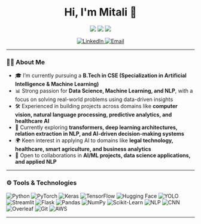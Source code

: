 <h1 align="center">Hi, I'm Mitali 👋</h1>

<p align="center">
  <img src="https://img.shields.io/badge/B.Tech-CSE(AI%20%26%20ML)-red?style=flat-square" />
  <img src="https://img.shields.io/badge/AI%2FML-Enthusiast-orange?style=flat-square" />
  <img src="https://img.shields.io/badge/Projects%20in-Deep%20Learning,%20NLP,%20Data%20Science-pink?style=flat-square" />
</p>

<p align="center">
  <a href="https://www.linkedin.com/in/mitali-rawat-2584a8250">
    <img src="https://img.shields.io/badge/LinkedIn-Mitali-blue?logo=linkedin&style=flat-square" alt="LinkedIn" />
  </a>
  <a href="mailto:mitalirawat203@gmail.com">
    <img src="https://img.shields.io/badge/Email-mitalirawat203@gmail.com-darkgreen?style=flat-square" alt="Email" />
  </a>
</p>

---

### 👩‍💻 About Me

- 🎓 I’m currently pursuing a **B.Tech in CSE (Specialization in Artificial Intelligence & Machine Learning)**
- 📊 Strong passion for **Data Science, Machine Learning, and NLP**, with a focus on solving real-world problems using data-driven insights  
- 🛠️ Experienced in building projects across domains like **computer vision, natural language processing, predictive analytics, and healthcare AI**  
- 🌱 Currently exploring **transformers, deep learning architectures, relation extraction in NLP, and AI-driven decision-making systems**  
- 🌍 Keen interest in applying AI to domains like **legal technology, healthcare, smart agriculture, and business analytics**  
- 🤝 Open to collaborations in **AI/ML projects, data science applications, and applied NLP**  

---

### ⚙️ Tools & Technologies

![Python](https://img.shields.io/badge/-Python-333333?style=flat-square&logo=python)
![PyTorch](https://img.shields.io/badge/-PyTorch-333333?style=flat-square&logo=pytorch)
![Keras](https://img.shields.io/badge/-Keras-333333?style=flat-square&logo=keras)
![TensorFlow](https://img.shields.io/badge/-TensorFlow-333333?style=flat-square&logo=tensorflow)
![Hugging Face](https://img.shields.io/badge/-Hugging%20Face-333333?style=flat-square&logo=huggingface)
![YOLO](https://img.shields.io/badge/-YOLO-333333?style=flat-square&logo=yolo)
![Streamlit](https://img.shields.io/badge/-Streamlit-333333?style=flat-square&logo=streamlit)
![Flask](https://img.shields.io/badge/-Flask-333333?style=flat-square&logo=flask)
![Pandas](https://img.shields.io/badge/-Pandas-333333?style=flat-square&logo=pandas)
![NumPy](https://img.shields.io/badge/-NumPy-333333?style=flat-square&logo=numpy)
![Scikit-Learn](https://img.shields.io/badge/-ScikitLearn-333333?style=flat-square&logo=scikit-learn)
![NLP](https://img.shields.io/badge/-NLP-333333?style=flat-square&logo=nlp)
![CNN](https://img.shields.io/badge/-CNN-333333?style=flat-square&logo=neural-networks)
![Overleaf](https://img.shields.io/badge/-Overleaf-333333?style=flat-square&logo=overleaf)
![Git](https://img.shields.io/badge/-Git-333333?style=flat-square&logo=git)
![AWS](https://img.shields.io/badge/-AWS-333333?style=flat-square&logo=amazon)

---
